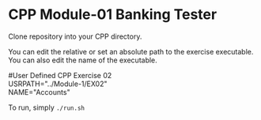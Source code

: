 # CPP Module-01 Banking Tester

Clone repository into your CPP directory.

You can edit the relative or set an absolute path to the exercise executable.<br>
You can also edit the name of the executable.

#User Defined CPP Exercise 02<br>
USRPATH="../Module-1/EX02"<br>
NAME="Accounts"<br>

To run, simply ```./run.sh```
